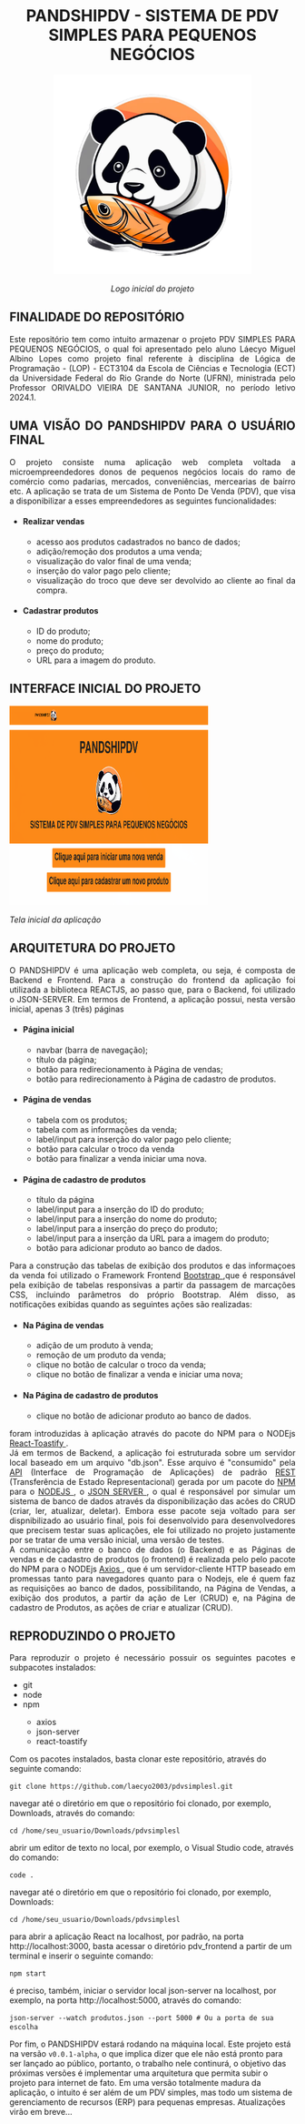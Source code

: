 <div align="center">
    <h1> 
      PANDSHIPDV  - SISTEMA DE PDV SIMPLES PARA PEQUENOS NEGÓCIOS
    </h1>
    <img src="https://github.com/laecyo2003/pdvsimplesl/blob/master/pdv_frontend/public/pdv_imagens/PandshiPDV.png?raw=true" alt="Logo Inicial do projeto" width="350px" height="350px"/>
    <p>
      <em> 
        Logo inicial do projeto
      </em>
    </p>
</div>
  
<div align="justify">
    <h2>
        FINALIDADE DO REPOSITÓRIO
    </h2>
        <p>
            Este repositório tem como intuito armazenar o projeto PDV SIMPLES PARA PEQUENOS NEGÓCIOS, o qual foi apresentado pelo aluno Láecyo Miguel Albino Lopes
            como projeto final referente à disciplina de Lógica de Programação - (LOP) - ECT3104 da Escola de Ciências e Tecnologia (ECT) da Universidade 
            Federal do Rio Grande do Norte (UFRN), ministrada pelo Professor ORIVALDO VIEIRA DE SANTANA JUNIOR, no período letivo 2024.1.
        </p>
    <h2>
        UMA VISÃO DO PANDSHIPDV PARA O USUÁRIO FINAL
    </h2>
        <p>
            O projeto consiste numa aplicação web completa voltada a microempreendedores donos de pequenos negócios locais do ramo de comércio como padarias, mercados, 
            conveniências, mercearias de bairro etc. A aplicação se trata de um Sistema de Ponto De Venda (PDV), que visa a disponibilizar a esses empreendedores as
            seguintes funcionalidades:
            <ul>
                <li>
                    <h4> Realizar vendas </h4>
                        <ul>
                            <li> acesso aos produtos cadastrados no banco de dados; </li>
                            <li> adição/remoção dos produtos a uma venda; </li>
                            <li> visualização do valor final de uma venda; </li>
                            <li> inserção do valor pago pelo cliente; </li>
                            <li> visualização do troco que deve ser devolvido ao cliente ao final da compra. </li>
                        </ul>
                </li>
            </ul>   
            <ul>
                <li>
                    <h4> Cadastrar produtos </h4>
                        <ul>
                            <li> ID do produto; </li>
                            <li> nome do produto; </li>
                            <li> preço do produto; </li>
                            <li> URL para a imagem do produto. </li>
                        </ul>
                </li>
            </ul>
        </p>
    <h2>
    INTERFACE INICIAL DO PROJETO
    </h2>
        <img src="https://github.com/laecyo2003/pdvsimplesl/blob/master/PANDSHIPDV%20-%20Interface%20Inicial/tela_inicial_PandshiPDV.png?raw=true"
            alt="Tela inicial da aplicação" width="350px" height="350px"/>
    <p>
      <em> 
        Tela inicial da aplicação
      </em>
    </p>
    <h2> 
        ARQUITETURA DO PROJETO
    </h2>
        <p>
            O PANDSHIPDV é uma aplicação web completa, ou seja, é composta de Backend e Frontend. Para a construção do frontend da aplicação foi
            utilizada a biblioteca REACTJS, ao passo que, para o Backend, foi utilizado o JSON-SERVER. Em termos de Frontend, a aplicação possui, nesta
            versão inicial, apenas 3 (três) páginas
            <ul>
                <li>
                    <h4> Página inicial </h4>
                        <ul>
                            <li> navbar (barra de navegação); </li>
                            <li> título da página; </li>
                            <li> botão para redirecionamento à Página de vendas; </li>
                            <li> botão para redirecionamento à Página de cadastro de produtos. </li>
                        </ul>
                </li>
            </ul>
            <ul>
                <li>
                    <h4> Página de vendas </h4>
                        <ul>
                            <li> tabela com os produtos; </li>
                            <li> tabela com as informações da venda; </li>
                            <li> label/input para inserção do valor pago pelo cliente; </li>
                            <li> botão para calcular o troco da venda </li>
                            <li> botão para finalizar a venda iniciar uma nova. </li>
                        </ul>
                </li>
            </ul>
            <ul>
                <li>
                    <h4> Página de cadastro de produtos </h4>
                        <ul>
                            <li> título da página </li>
                            <li> label/input para a inserção do ID do produto; </li>
                            <li> label/input para a inserção do nome do produto; </li>
                            <li> label/input para a inserção do preço do produto; </li>
                            <li> label/input para a inserção da URL para a imagem do produto; </li>
                            <li> botão para adicionar produto ao banco de dados. </li>
                        </ul>
                </li>
            </ul>
    Para a construção das tabelas de exibição dos produtos e das informaçoes da venda foi utilizado o Framework Frontend
    <a href="https://getbootstrap.com"/> Bootstrap </a>,que é responsável pela exibição de tabelas responsivas a partir da passagem de 
    marcações CSS, incluindo parâmetros do próprio Bootstrap. Além disso, as notificações exibidas quando as seguintes ações são realizadas:
            <ul>
                <li>
                    <h4> Na Página de vendas </h4>
                        <ul>
                            <li> adição de um produto à venda; </li>
                            <li> remoção de um produto da venda; </li>
                            <li> clique no botão de calcular o troco da venda; </li>
                            <li> clique no botão de finalizar a venda e iniciar uma nova; </li>
                        </ul>
                </li>
            </ul>
            <ul>
                <li>
                    <h4> Na Página de cadastro de produtos </h4>
                        <ul>
                            <li> clique no botão de adicionar produto ao banco de dados. </li>
                        </ul>
                </li>
            </ul>
    foram introduzidas à aplicação através do pacote do NPM para o NODEjs <a href="https://www.npmjs.com/package/react-toastify"> React-Toastify </a>.
    <br>
    Já em termos de Backend, a aplicação foi estruturada sobre um servidor local baseado em um arquivo "db.json". Esse arquivo é "consumido" pela 
    <a href="https://www.redhat.com/pt-br/topics/api/what-are-application-programming-interfaces">API</a> (Interface de Programação de Aplicações) 
    de padrão <a href="https://www.redhat.com/pt-br/topics/api/what-is-a-rest-api"> REST </a> (Transferência de Estado Representacional) gerada por um pacote 
    do <a href="https://www.npmjs.com/"> NPM </a> para o <a href="https://nodejs.org/"> NODEJS </a>, o   
    <a href=https://github.com/typicode/json-server/> JSON SERVER </a>, o qual é responsável por simular um sistema de banco de dados através 
    da disponibilização das acões do CRUD (criar, ler, atualizar, deletar). Embora esse pacote seja voltado para ser dispnibilizado ao usuário final, pois
    foi desenvolvido para desenvolvedores que precisem testar suas aplicações, ele foi utilizado no projeto justamente por se tratar de uma versão inicial,
    uma versão de testes. <br>
    A comunicação entre o banco de dados (o Backend) e as Páginas de vendas e de cadastro de produtos (o frontend) é realizada pelo
    pelo pacote do NPM para o NODEjs <a href="https://github.com/axios/axios"> Axios </a>, que é um servidor-cliente HTTP baseado em promessas tanto para
    navegadores quanto para o Nodejs, ele é quem faz as requisições ao banco de dados, possibilitando, na Página de Vendas, a exibição dos produtos, a partir
    da ação de Ler (CRUD) e, na Página de cadastro de Produtos, as ações de criar e atualizar (CRUD).
        </p>
    <h2>
        REPRODUZINDO O PROJETO
    </h2>
        <p>
            Para reproduzir o projeto é necessário possuir os seguintes pacotes e subpacotes instalados: 
                <ul>
                        <li> git </li>
                        <li> node </li>
                        <li> npm </li>
                            <ul> 
                                 <li> axios </li>
                                <li> json-server </li>
                                <li> react-toastify </li>
                            </ul>
                </ul>
    </p>  
</div>

Com os pacotes instalados, basta clonar este repositório, através do seguinte comando:
```shell
git clone https://github.com/laecyo2003/pdvsimplesl.git
```
navegar até o diretório em que o repositório foi clonado, por exemplo, Downloads, através do comando:
```shell
cd /home/seu_usuario/Downloads/pdvsimplesl
```
abrir um editor de texto no local, por exemplo, o Visual Studio code, através do comando:
```shell
code .
```
navegar até o diretório em que o repositório foi clonado, por exemplo, Downloads:
```shell
cd /home/seu_usuario/Downloads/pdvsimplesl
```
para abrir a aplicação React na localhost, por padrão, na porta http://localhost:3000, basta acessar o diretório pdv_frontend a partir de
um terminal e inserir o seguinte comando:
```shell
npm start 
```
é preciso, também, iniciar o servidor local json-server na localhost, por exemplo, na porta http://localhost:5000, através do comando:
```shell
json-server --watch produtos.json --port 5000 # Ou a porta de sua escolha
```

Por fim, o PANDSHIPDV estará rodando na máquina local. Este projeto está na versão `v0.0.1-alpha`, o que implica dizer que ele não está pronto para ser 
lançado ao público, portanto, o trabalho nele continurá, o objetivo das próximas versões é implementar uma arquitetura que permita subir o projeto para
internet de fato. Em uma versão totalmente madura da aplicação, o intuito é ser além de um PDV simples, mas todo um
sistema de gerenciamento de recursos (ERP) para pequenas empresas. Atualizações virão em breve... 
